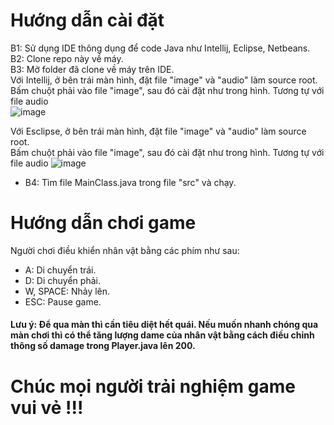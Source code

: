 # Hướng dẫn cài đặt

B1: Sử dụng IDE thông dụng để code Java như Intellij, Eclipse, Netbeans.  
B2: Clone repo này về máy.  
B3: Mở folder đã clone về máy trên IDE.  
   Với Intellij, ở bên trái màn hình, đặt file "image" và "audio" làm source root.  
   Bấm chuột phải vào file "image", sau đó cài đặt như trong hình. Tương tự với file audio  
   ![image](https://github.com/PeihPeih/Game-Java/assets/109358691/4464f0ab-2d51-4973-9942-40ba2f3eaede)

   Với Esclipse, ở bên trái màn hình, đặt file "image" và "audio" làm source root.  
   Bấm chuột phải vào file "image", sau đó cài đặt như trong hình. Tương tự với file audio
   ![image](https://github.com/PeihPeih/Game-Java/assets/109358691/173ace76-3675-4ec3-b145-11f1c62bc127)

* B4: Tìm file MainClass.java trong file "src" và chạy.

# Hướng dẫn chơi game

Người chơi điều khiển nhân vật bằng các phím như sau:  
* A: Di chuyển trái.  
* D: Di chuyển phải.  
* W, SPACE: Nhảy lên.  
* ESC: Pause game.

#### Lưu ý: Để qua màn thì cần tiêu diệt hết quái. Nếu muốn nhanh chóng qua màn chơi thì có thể tăng lượng dame của nhân vật bằng cách điều chỉnh thông số damage trong Player.java lên 200.

# Chúc mọi người trải nghiệm game vui vẻ !!!
